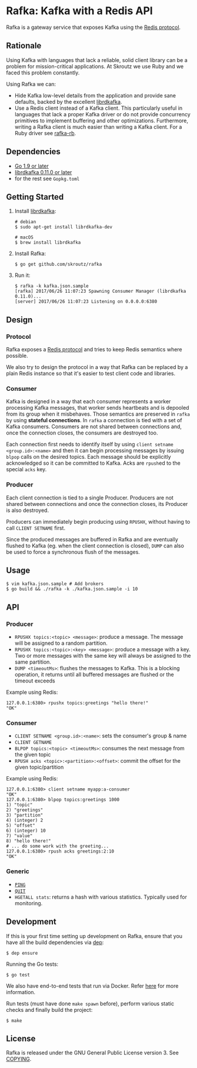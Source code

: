 Rafka: Kafka with a Redis API
==============================

Rafka is a gateway service that exposes Kafka using the [Redis protocol](https://redis.io/topics/protocol).





Rationale
-------------------------------------------------------------------------------
Using Kafka with languages that lack a reliable, solid client library can be a
problem for mission-critical applications. At Skroutz we use Ruby and we faced
this problem constantly.

Using Rafka we can:

- Hide Kafka low-level details from the application and provide sane defaults,
  backed by the excellent [librdkafka](https://github.com/edenhill/librdkafka).
- Use a Redis client instead of a Kafka client. This particularly useful
  in languages that lack a proper Kafka driver or do not provide
  concurrency primitives to implement buffering and other optimizations. Furthermore,
  writing a Rafka client is much easier than writing a Kafka client. For a
  Ruby driver see [rafka-rb](https://github.com/skroutz/rafka-rb).







Dependencies
-------------------------------------------------------------------------------
- [Go 1.9 or later](https://golang.org/)
- [librdkafka 0.11.0 or later](https://github.com/edenhill/librdkafka)
- for the rest see `Gopkg.toml`



Getting Started
------------

1. Install [librdkafka](https://github.com/edenhill/librdkafka):
   ```shell
   # debian
   $ sudo apt-get install librdkafka-dev

   # macOS
   $ brew install librdkafka
   ```
2. Install Rafka:
   ```shell
   $ go get github.com/skroutz/rafka
   ```
3. Run it:
   ```shell
   $ rafka -k kafka.json.sample
   [rafka] 2017/06/26 11:07:23 Spawning Consumer Manager (librdkafka 0.11.0)...
   [server] 2017/06/26 11:07:23 Listening on 0.0.0.0:6380
   ```



Design
-------------------------------------------------------------------------------

### Protocol
Rafka exposes a [Redis protocol](https://redis.io/topics/protocol) and tries to
keep Redis semantics where possible.

We also try to design the protocol in a way that Rafka can be
replaced by a plain Redis instance so that it's easier to test client code and
libraries.





### Consumer
Kafka is designed in a way that each consumer represents a worker processing
Kafka messages, that worker sends heartbeats and is depooled from its group
when it misbehaves. Those semantics are preserved in `rafka` by using
**stateful connections**. In `rafka` a connection is tied with a set of Kafka
consumers.  Consumers are not shared between connections and, once the
connection closes, the consumers are destroyed too.

Each connection first needs to identify itself by using `client setname
<group.id>:<name>` and then it can begin processing messages by issuing `blpop`
calls on the desired topics. Each message should be explicitly acknowledged
so it can be committed to Kafka. Acks are `rpush`ed to the special `acks` key.




### Producer
Each client connection is tied to a single Producer.
Producers are not shared between connections and once the connection closes, its
Producer is also destroyed.

Producers can immediately begin producing using `RPUSHX`, without having to call
`CLIENT SETNAME` first.

Since the produced messages are buffered in Rafka and are eventually flushed
to Kafka (eg. when the client connection is closed), `DUMP` can also be used to
force a synchronous flush of the messages.


Usage
-------------------------------------------------------------------------------

```shell
$ vim kafka.json.sample # Add brokers
$ go build && ./rafka -k ./kafka.json.sample -i 10
```


API
------------------------------------------------------------------------------

### Producer
- `RPUSHX topics:<topic> <message>`: produce a message. The message will be assigned to a random partition.
- `RPUSHX topics:<topic>:<key> <message>`: produce a message with a key. Two or more messages with the same key will always be assigned to the same partition.
- `DUMP <timeoutMs>`: flushes the messages to Kafka. This is a blocking operation, it returns until all buffered messages are flushed or the timeout exceeds

Example using Redis:
```
127.0.0.1:6380> rpushx topics:greetings "hello there!"
"OK"
```





### Consumer
- `CLIENT SETNAME <group.id>:<name>`: sets the consumer's group & name
- `CLIENT GETNAME`
- `BLPOP topics:<topic> <timeoutMs>`: consumes the next message from the given topic
- `RPUSH acks <topic>:<partition>:<offset>`: commit the offset for the given topic/partition

Example using Redis:
```
127.0.0.1:6380> client setname myapp:a-consumer
"OK"
127.0.0.1:6380> blpop topics:greetings 1000
1) "topic"
2) "greetings"
3) "partition"
4) (integer) 2
5) "offset"
6) (integer) 10
7) "value"
8) "hello there!"
# ... do some work with the greeting...
127.0.0.1:6380> rpush acks greetings:2:10
"OK"
```






### Generic

- [`PING`](https://redis.io/commands/ping)
- [`QUIT`](https://redis.io/commands/quit)
- `HGETALL stats`: returns a hash with various statistics. Typically used for
  monitoring.













Development
-------------------------------------------------------------------------------


If this is your first time setting up development on Rafka, ensure that you
have all the build dependencies via [dep](https://github.com/golang/dep):

```shell
$ dep ensure
```


Running the Go tests:
```shell
$ go test
```

We also have end-to-end tests that run via Docker. Refer
[here](test/README.md) for more information.


Run tests (must have done `make spawn` before), perform various static checks
and finally build the project:
```shell
$ make
```










License
-------------------------------------------------------------------------------
Rafka is released under the GNU General Public License version 3. See [COPYING](COPYING).


